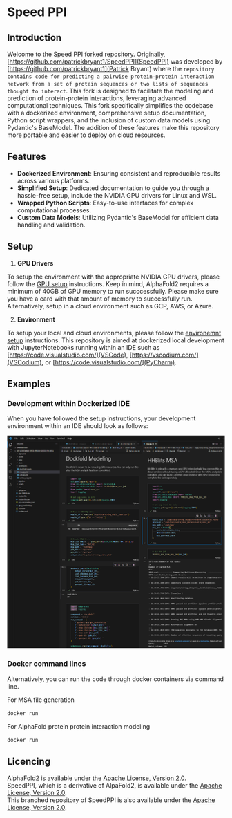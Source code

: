# Speed PPI

## Introduction

Welcome to the Speed PPI forked repository. Originally, [https://github.com/patrickbryant1/SpeedPPI](SpeedPPI) was developed by [https://github.com/patrickbryant1](Patrick Bryant) where the `repository contains code for predicting a pairwise protein-protein interaction network from a set of protein sequences or two lists of sequences thought to interact`. This fork is designed to facilitate the modeling and prediction of protein-protein interactions, leveraging advanced computational techniques. This fork specifically simplifies the codebase with a dockerized environment, comprehensive setup documentation, Python script wrappers, and the inclusion of custom data models using Pydantic's BaseModel. The addition of these features make this repository more portable and easier to deploy on cloud resources.

## Features

* **Dockerized Environment**: Ensuring consistent and reproducible results across various platforms.
* **Simplified Setup**: Dedicated documentation to guide you through a hassle-free setup, include the NVIDIA GPU drivers for Linux and WSL.
* **Wrapped Python Scripts**: Easy-to-use interfaces for complex computational processes.
* **Custom Data Models**: Utilizing Pydantic's BaseModel for efficient data handling and validation.

## Setup

1. **GPU Drivers**

To setup the environment with the appropriate NVIDIA GPU drivers, please follow the [GPU setup](docs/wsl2_gpu.md) instructions. Keep in mind, AlphaFold2 requires a minimum of 40GB of GPU memory to run succcessfully. Please make sure you have a card with that amount of memory to successfully run. Alternatively, setup in a cloud environment such as GCP, AWS, or Azure.

2. **Environment**

To setup your local and cloud environments, please follow the [environemnt setup](docs/setup.md) instructions. This repository is aimed at dockerized local development with JupyterNotebooks running within an IDE such as [https://code.visualstudio.com/](VSCode), [https://vscodium.com/](VSCodium), or [https://code.visualstudio.com/](PyCharm).

## Examples

### Development within Dockerized IDE
When you have followed the setup instructions, your development environment within an IDE should look as follows:

<img src="./assets/images/local_development_vscode.png"/>

### Docker command lines

Alternatively, you can run the code through docker containers via command line.

For MSA file generation
```bash
docker run
```

For AlphaFold protein protein interaction modeling
```bash
docker run
```

## Licencing

AlphaFold2 is available under the [Apache License, Version 2.0](http://www.apache.org/licenses/LICENSE-2.0).\
SpeedPPI, which is a derivative of AlpaFold2, is available under the [Apache License, Version 2.0](http://www.apache.org/licenses/LICENSE-2.0). \
This branched repository of SpeedPPI is also available under the [Apache License, Version 2.0](http://www.apache.org/licenses/LICENSE-2.0).
